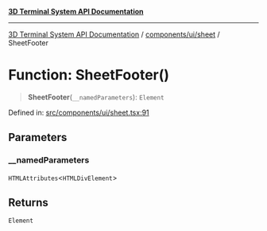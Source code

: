 [**3D Terminal System API Documentation**](../../../../README.md)

***

[3D Terminal System API Documentation](../../../../README.md) / [components/ui/sheet](../README.md) / SheetFooter

# Function: SheetFooter()

> **SheetFooter**(`__namedParameters`): `Element`

Defined in: [src/components/ui/sheet.tsx:91](https://github.com/Dicommunitas/ThreeJS_Terminal_3D/blob/824631c882bd29351bc730ad23d22c22cce24127/src/components/ui/sheet.tsx#L91)

## Parameters

### \_\_namedParameters

`HTMLAttributes`\<`HTMLDivElement`\>

## Returns

`Element`
